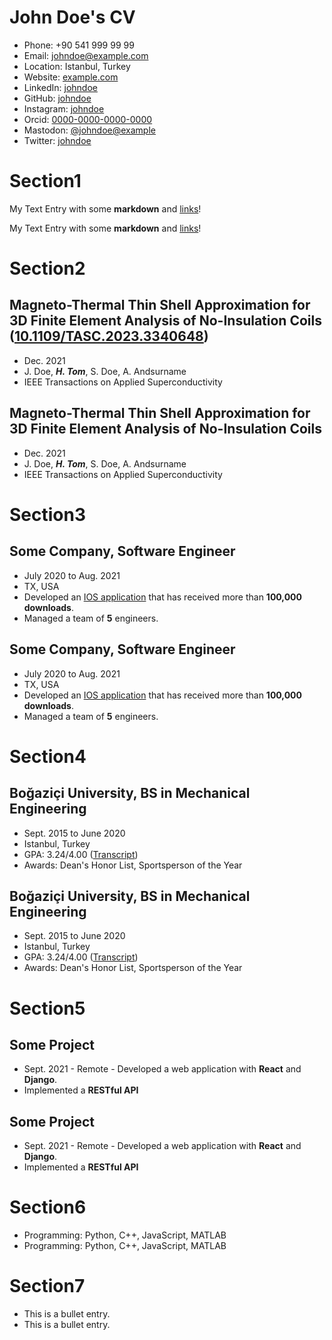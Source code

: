 # John Doe's CV

- Phone: +90 541 999 99 99
- Email: [johndoe@example.com](mailto:johndoe@example.com)
- Location: Istanbul, Turkey
- Website: [example.com](https://example.com/)
- LinkedIn: [johndoe](https://linkedin.com/in/johndoe)
- GitHub: [johndoe](https://github.com/johndoe)
- Instagram: [johndoe](https://instagram.com/johndoe)
- Orcid: [0000-0000-0000-0000](https://orcid.org/0000-0000-0000-0000)
- Mastodon: [@johndoe@example](https://mastodon.social/@johndoe@example)
- Twitter: [johndoe](https://twitter.com/johndoe)


# Section1

My Text Entry with some **markdown** and [links](https://example.com)!

My Text Entry with some **markdown** and [links](https://example.com)!

# Section2

## Magneto-Thermal Thin Shell Approximation for 3D Finite Element Analysis of No-Insulation Coils ([10.1109/TASC.2023.3340648](https://doi.org/10.1109/TASC.2023.3340648))
- Dec. 2021
- J. Doe, ***H. Tom***, S. Doe, A. Andsurname
- IEEE Transactions on Applied Superconductivity 
## Magneto-Thermal Thin Shell Approximation for 3D Finite Element Analysis of No-Insulation Coils 
- Dec. 2021
- J. Doe, ***H. Tom***, S. Doe, A. Andsurname
- IEEE Transactions on Applied Superconductivity 
# Section3

## Some Company, Software Engineer

- July 2020 to Aug. 2021 
- TX, USA 
- Developed an [IOS application](https://example.com) that has received more than **100,000 downloads**.
- Managed a team of **5** engineers.

## Some Company, Software Engineer

- July 2020 to Aug. 2021 
- TX, USA 
- Developed an [IOS application](https://example.com) that has received more than **100,000 downloads**.
- Managed a team of **5** engineers.

# Section4

## Boğaziçi University, BS in Mechanical Engineering

- Sept. 2015 to June 2020 
- Istanbul, Turkey 
- GPA: 3.24/4.00 ([Transcript](https://example.com))
- Awards: Dean's Honor List, Sportsperson of the Year

## Boğaziçi University, BS in Mechanical Engineering

- Sept. 2015 to June 2020 
- Istanbul, Turkey 
- GPA: 3.24/4.00 ([Transcript](https://example.com))
- Awards: Dean's Honor List, Sportsperson of the Year

# Section5

## Some Project

- Sept. 2021 - Remote - Developed a web application with **React** and **Django**.
- Implemented a **RESTful API**

## Some Project

- Sept. 2021 - Remote - Developed a web application with **React** and **Django**.
- Implemented a **RESTful API**

# Section6

- Programming: Python, C++, JavaScript, MATLAB
- Programming: Python, C++, JavaScript, MATLAB
# Section7

- This is a bullet entry.
- This is a bullet entry.
